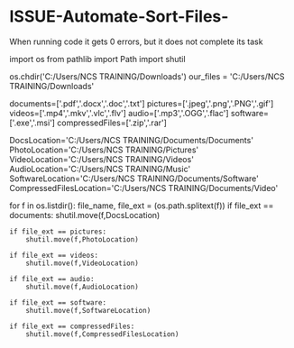 # ISSUE-Automate-Sort-Files-
When running code it gets 0 errors, but it does not complete its task







import os
from pathlib import Path
import shutil



os.chdir('C:/Users/NCS TRAINING/Downloads')
our_files = 'C:/Users/NCS TRAINING/Downloads'



documents=['.pdf','.docx','.doc','.txt']
pictures=['.jpeg','.png','.PNG','.gif']
videos=['.mp4','.mkv','.vlc','.flv']
audio=['.mp3','.OGG','.flac']
software=['.exe','.msi']
compressedFiles=['.zip','.rar']

DocsLocation='C:/Users/NCS TRAINING/Documents/Documents'
PhotoLocation='C:/Users/NCS TRAINING/Pictures'
VideoLocation='C:/Users/NCS TRAINING/Videos'
AudioLocation='C:/Users/NCS TRAINING/Music'
SoftwareLocation='C:/Users/NCS TRAINING/Documents/Software'
CompressedFilesLocation='C:/Users/NCS TRAINING/Documents/Video'


for f in os.listdir():
    file_name, file_ext = (os.path.splitext(f))
    if file_ext == documents:
        shutil.move(f,DocsLocation)

    if file_ext == pictures:
        shutil.move(f,PhotoLocation)

    if file_ext == videos:
        shutil.move(f,VideoLocation)

    if file_ext == audio:
        shutil.move(f,AudioLocation)

    if file_ext == software:
        shutil.move(f,SoftwareLocation)

    if file_ext == compressedFiles:
        shutil.move(f,CompressedFilesLocation)
